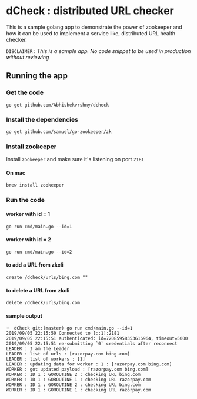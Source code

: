 # dCheck : distributed URL checker
This is a sample golang app to demonstrate the power of zookeeper and how it can be used to implement a service like, distributed URL health checker.

`DISCLAIMER` : *This is a sample app. No code snippet to be used in production without reviewing*

## Running the app
### Get the code
```
go get github.com/Abhishekvrshny/dcheck
```
### Install the dependencies
```
go get github.com/samuel/go-zookeeper/zk
```
### Install zookeeper
Install `zookeeper` and make sure it's listening on port `2181`
#### On mac
```
brew install zookeeper
```
### Run the code
#### worker with id = 1
```
go run cmd/main.go --id=1
```
#### worker with id = 2
```
go run cmd/main.go --id=2
```
#### to add a URL from zkcli
```
create /dcheck/urls/bing.com ""
```
#### to delete a URL from zkcli
```
delete /dcheck/urls/bing.com
```
#### sample output
```
➜  dCheck git:(master) go run cmd/main.go --id=1
2019/09/05 22:15:50 Connected to [::1]:2181
2019/09/05 22:15:51 authenticated: id=72085958353616964, timeout=5000
2019/09/05 22:15:51 re-submitting `0` credentials after reconnect
LEADER : I am the Leader
LEADER : list of urls : [razorpay.com bing.com]
LEADER : list of workers : [1]
LEADER : updating data for worker : 1 : [razorpay.com bing.com]
WORKER : got updated payload : [razorpay.com bing.com]
WORKER : ID 1 : GOROUTINE 2 : checking URL bing.com
WORKER : ID 1 : GOROUTINE 1 : checking URL razorpay.com
WORKER : ID 1 : GOROUTINE 2 : checking URL bing.com
WORKER : ID 1 : GOROUTINE 1 : checking URL razorpay.com
```
 
